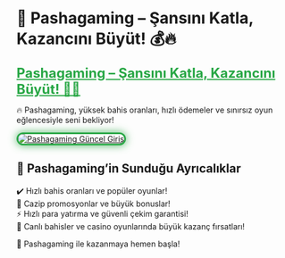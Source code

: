 # 🎯 Pashagaming – Şansını Katla, Kazancını Büyüt! 💰🔥  

<a href="https://cutt.ly/PashaLink" title="Pashagaming Güncel Giriş" style="color: #28a745; font-size: 24px; font-weight: bold;">Pashagaming – Şansını Katla, Kazancını Büyüt! 🎰💎</a>  

🔥 Pashagaming, yüksek bahis oranları, hızlı ödemeler ve sınırsız oyun eğlencesiyle seni bekliyor!  

<a href="https://cutt.ly/PashaLink" title="Pashagaming Güncel Giriş">  
<img src="https://i.ibb.co/BtMhhf6/g-venligiris.jpg" alt="Pashagaming Güncel Giriş" style="max-width: 100%; border: 3px solid #28a745; border-radius: 15px; box-shadow: 0px 0px 15px rgba(40, 167, 69, 0.8);">  
</a>  

## 🚀 Pashagaming’in Sunduğu Ayrıcalıklar  
✔️ Hızlı bahis oranları ve popüler oyunlar!  
🎁 Cazip promosyonlar ve büyük bonuslar!  
⚡️ Hızlı para yatırma ve güvenli çekim garantisi!  
🎲 Canlı bahisler ve casino oyunlarında büyük kazanç fırsatları!  

💎 Pashagaming ile kazanmaya hemen başla!
